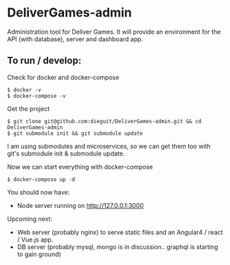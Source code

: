 # DeliverGames-admin
Administration tool for Deliver Games. It will provide an environment for the API (with database), server and dashboard app.

## To run / develop:
Check for docker and docker-compose
```{r, engine='bash', count_lines}
$ docker -v
$ docker-compose -v
```

Get the project
```{r, engine='bash', count_lines}
$ git clone git@github.com:dieguit/DeliverGames-admin.git && cd DeliverGames-admin
$ git submodule init && git submodule update
```
I am using submodules and microservices, so we can get them too with git's submodule init & submodule update.

Now we can start everything with docker-compose
```{r, engine='bash', count_lines}
$ docker-compose up -d
```
You should now have:
* Node server running on http://127.0.0.1:3000 

Upcoming next:
* Web server (probably nginx) to serve static files and an Angular4 / react / Vue.js app.
* DB server (probably mysql, mongo is in discussion.. graphql is starting to gain ground)
